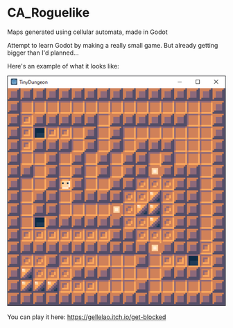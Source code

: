 # CA_Roguelike
Maps generated using cellular automata, made in Godot

Attempt to learn Godot by making a really small game. But already getting bigger than I'd planned...

Here's an example of what it looks like:

![Example of the game so far](example.PNG)

You can play it here: https://gellelao.itch.io/get-blocked
